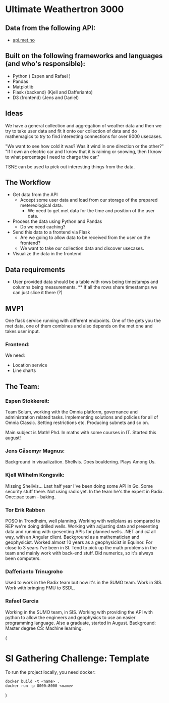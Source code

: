 # Ultimate Weathertron 3000

## Data from the following API:
* [api.met.no](https://api.met.no/)

## Built on the following frameworks and languages (and who's responsible):
* Python ( Espen and Rafael )
* Pandas
* Matplotlib
* Flask (backend) (Kjell and Dafferianto)
* D3 (frontend) (Jens and Daniel)

## Ideas
We have a general collection and aggregation of weather data and then we try to take user data and fit it onto our collection of data and do mathemagics to try to find interesting connections for over 9000 usecases. 

"We want to see how cold it was? Was it wind in one direction or the other?"
"If I own an electric car and I know that it is raining or snowing, then I know to what percentage I need to charge the car."

TSNE can be used to pick out interesting things from the data.

## The Workflow
* Get data from the API
  * Accept some user data and load from our storage of the prepared metereological data.
    * We need to get met data for the time and position of the user data.
* Process the data using Python and Pandas
  * Do we need caching?
* Send this data to a frontend via Flask
  * Are we going to allow data to be received from the user on the frontend?
  * We want to take our collection data and discover usecases. 
* Visualize the data in the frontend

## Data requirements
* User provided data should be a table with rows being timestamps and columns being measurements.
  ** If all the rows share timestamps we can just slice it there (?)
  
## MVP1
One flask service running with different endpoints. One of the gets you the met data, one of them combines and also depends on the met one and takes user input.

### Frontend:
We need:
* Location service
* Line charts

## The Team:
### Espen Stokkereit:
Team Solum, working with the Omnia platform, governance and administration related tasks. Implementing solutions and policies for all of Omnia Classic. Setting restrictions etc. Producing subnets and so on.

Main subject is Math! Phd. In maths with some courses in IT. Started this august! 
	
### Jens Gåsemyr Magnus:
Background in visualization. Shellvis.  Does bouldering. Plays Among Us. 
	
### Kjell Wilhelm Kongsvik:
Missing Shellvis… Last half year I've been doing some API in Go. Some security stuff there. Not using radix yet. In the team he's the expert in Radix. One::pac team - baking. 
	
### Tor Erik Rabben
POSO in Trondheim, well planning.
Working with wellplans as compared to REP we're doing drilled wells. Working with adjusting data and presenting data and running with rpesenting APIs for planned wells. .NET and c# all way, with an Angular client. 
Background as a mathematician and geophysicist. Worked almost 10 years as a geophysicist in Equinor. For close to 3 years I've been in SI. Tend to pick up the math problems in the team and mainly work with back-end stuff. Did numerics, so it's always been computers. 
	
### Dafferianto Trinugroho
Used to work in the Radix team but now it's in the SUMO team.
Work in SIS. Work with bringing FMU to SSDL. 
	
### Rafael Garcia
Working in the SUMO team, in SIS. Working with providing the API with python to allow the engineers and geophysics to use an easier programming language.
Also a graduate, started in August. 
Background: Master degree CS: Machine learning.

(
# SI Gathering Challenge: Template

To run the project locally, you need docker:

```
docker build -t <name> .
docker run -p 8000:8000 <name>
```
)

